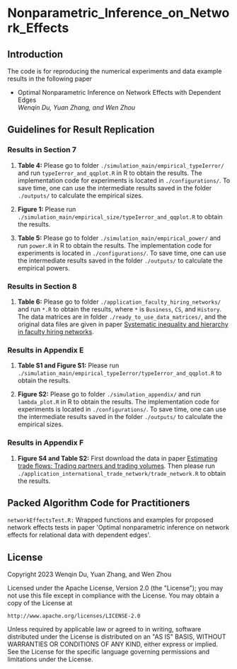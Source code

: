 # Nonparametric_Inference_on_Network_Effects

## Introduction

The code is for reproducing the numerical experiments and data example results in the following paper 

* Optimal Nonparametric Inference on Network Effects with Dependent Edges
<br /><i>Wenqin Du, Yuan Zhang, and Wen Zhou</i><br>

## Guidelines for Result Replication

### Results in Section 7

1) **Table 4:** Please go to folder `./simulation_main/empirical_typeIerror/` and run `typeIerror_and_qqplot.R` in R to obtain the results. The implementation code for experiments is located in `./configurations/`. To save time, one can use the intermediate results saved in the folder `./outputs/` to calculate the empirical sizes.
   
2) **Figure 1:** Please run `./simulation_main/empirical_size/typeIerror_and_qqplot.R` to obtain the results.

3) **Table 5:** Please go to folder `./simulation_main/empirical_power/` and run `power.R` in R to obtain the results. The implementation code for experiments is located in `./configurations/`. To save time, one can use the intermediate results saved in the folder `./outputs/` to calculate the empirical powers.

### Results in Section 8

1) **Table 6:** Please go to folder `./application_faculty_hiring_networks/` and run `*.R` to obtain the results, where `*` is `Business`, `CS`, and `History`. The data matrices are in folder `./ready_to_use_data_matrices/`, and the original data files are given in paper <a href="https://www.science.org/doi/10.1126/sciadv.1400005">Systematic inequality and hierarchy in faculty hiring networks</a>.

### Results in Appendix E

1) **Table S1 and Figure S1:** Please run `./simulation_main/empirical_typeIerror/typeIerror_and_qqplot.R` to obtain the results.

2) **Figure S2:** Please go to folder `./simulation_appendix/` and run `lambda_plot.R` in R to obtain the results. The implementation code for experiments is located in `./configurations/`. To save time, one can use the intermediate results saved in the folder `./outputs/` to calculate the empirical sizes.

### Results in Appendix F

1) **Figure S4 and Table S2:** First download the data in paper <a href="https://scholar.harvard.edu/melitz/publications/estimating-trade-flows-trading-partners-and-trading-volumes">Estimating trade flows: Trading partners and trading volumes</a>. Then please run `./application_international_trade_network/trade_network.R` to obtain the results.


## Packed Algorithm Code for Practitioners

`networkEffectsTest.R:` Wrapped functions and examples for proposed network effects tests in paper 'Optimal nonparametric inference on network effects for relational data with dependent edges'.


## License
Copyright 2023 Wenqin Du, Yuan Zhang, and Wen Zhou

Licensed under the Apache License, Version 2.0 (the "License");
you may not use this file except in compliance with the License.
You may obtain a copy of the License at

    http://www.apache.org/licenses/LICENSE-2.0

Unless required by applicable law or agreed to in writing, software
distributed under the License is distributed on an "AS IS" BASIS,
WITHOUT WARRANTIES OR CONDITIONS OF ANY KIND, either express or implied.
See the License for the specific language governing permissions and
limitations under the License.
